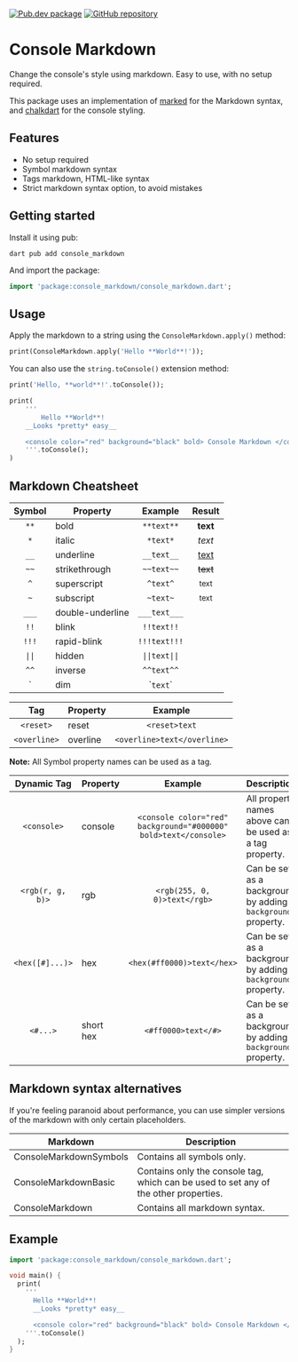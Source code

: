 [![Pub.dev package](https://img.shields.io/badge/pub.dev-console_markdown-blue)](https://pub.dev/packages/console_markdown)
[![GitHub repository](https://img.shields.io/badge/GitHub-ConsoleMarkdown--dart-blue?logo=github)](https://github.com/DrafaKiller/ConsoleMarkdown-dart)

# Console Markdown

Change the console's style using markdown. Easy to use, with no setup required.

This package uses an implementation of [marked](https://pub.dev/packages/marked) for the Markdown syntax,
and [chalkdart](https://pub.dev/packages/chalkdart) for the console styling.

## Features

* No setup required
* Symbol markdown syntax
* Tags markdown, HTML-like syntax
* Strict markdown syntax option, to avoid mistakes

## Getting started

Install it using pub:
```
dart pub add console_markdown
```

And import the package:
```dart
import 'package:console_markdown/console_markdown.dart';
```

## Usage

Apply the markdown to a string using the `ConsoleMarkdown.apply()` method:

```dart
print(ConsoleMarkdown.apply('Hello **World**!'));
```

You can also use the `string.toConsole()` extension method:

```dart
print('Hello, **world**!'.toConsole());

print(
	'''
		Hello **World**!
	__Looks *pretty* easy__

	<console color="red" background="black" bold> Console Markdown </console>
	'''.toConsole();
)
```

## Markdown Cheatsheet

| Symbol                  | Property         | Example                         | Result                           |
| ----------------------- | ---------------- | ------------------------------- | -------------------------------- |
| <center>`**`</center>   | bold             | <center>`**text**`</center>     | <center>**text**</center>        |
| <center>`*`</center>    | italic           | <center>`*text*`</center>       | <center>*text*</center>          |
| <center>`__`</center>   | underline        | <center>`__text__`</center>     | <center><u>text</u></center>     |
| <center>`~~`</center>   | strikethrough    | <center>`~~text~~`</center>     | <center>~~text~~</center>        |
| <center>`^`</center>    | superscript      | <center>`^text^`</center>       | <center><sup>text</sup></center> |
| <center>`~`</center>    | subscript        | <center>`~text~`</center>       | <center><sub>text</sub></center> |
| <center>`___`</center>  | double-underline | <center>`___text___`</center>   |                                  |
| <center>`!!`</center>   | blink            | <center>`!!text!!`</center>     |                                  |
| <center>`!!!`</center>  | rapid-blink      | <center>`!!!text!!!`</center>   |                                  |
| <center>`\|\|`</center> | hidden           | <center>`\|\|text\|\|`</center> |                                  |
| <center>`^^`</center>   | inverse          | <center>`^^text^^`</center>     |                                  |
| <center>\`</center>     | dim              | <center>\``text`\`</center>     |                                  |

| Tag                           | Property | Example                                      |
| ----------------------------- | -------- | -------------------------------------------- |
| <center>`<reset>`</center>    | reset    | <center>`<reset>text`</center>               |
| <center>`<overline>`</center> | overline | <center>`<overline>text</overline>`</center> |

**Note:** All Symbol property names can be used as a tag.

| Dynamic Tag                       | Property  | Example                                       | Description |
| --------------------------------- | --------- | --------------------------------------------- | ----------- |
| <center>`<console>`</center>      | console   | <center>`<console color="red" background="#000000" bold>text</console>`</center> | All property names above can be used as a tag property. |
| <center>`<rgb(r, g, b)>`</center> | rgb       | <center>`<rgb(255, 0, 0)>text</rgb>`</center> | Can be set as a background by adding a `background` property. |
| <center>`<hex([#]...)>`</center>  | hex       | <center>`<hex(#ff0000)>text</hex>`</center>   | Can be set as a background by adding a `background` property. |
| <center>`<#...>`</center>         | short hex | <center>`<#ff0000>text</#>`</center>          | Can be set as a background by adding a `background` property. |

## Markdown syntax alternatives

If you're feeling paranoid about performance, you can use simpler versions of the markdown with only certain placeholders.

| Markdown            | Description                   |
| -------------------------- | ----------------------------- |
| ConsoleMarkdownSymbols | Contains all symbols only.    |
| ConsoleMarkdownBasic  | Contains only the console tag, which can be used to set any of the other properties. |
| ConsoleMarkdown       | Contains all markdown syntax. |

## Example

```dart
import 'package:console_markdown/console_markdown.dart';

void main() {
  print(
    '''
      Hello **World**!
      __Looks *pretty* easy__

      <console color="red" background="black" bold> Console Markdown </console>
    '''.toConsole()
  );
}
```
